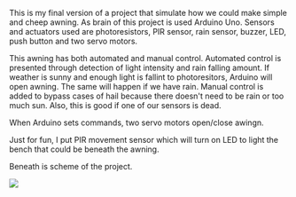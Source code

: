 This is my final version of a project that simulate how we could make simple and cheep awning. As 
brain of this project is used Arduino Uno. Sensors and actuators used are photoresistors, PIR sensor,
rain sensor, buzzer, LED, push button and two servo motors.

This awning has both automated and manual control. Automated control is presented through detection of 
light intensity and rain falling amount. If weather is sunny and enough light is fallint to photoresitors, 
Arduino will open awning. The same will happen if we have rain.
Manual control is added to bypass cases of hail because there doesn't need to be rain or too much sun. Also,
this is good if one of our sensors is dead.

When Arduino sets commands, two servo motors open/close awingn.

Just for fun, I put PIR movement sensor which will turn on LED to light the bench that could be beneath the awning.

Beneath is scheme of the project.

![](auto_closure_awning/Auto_closure_Awning.jpg)
